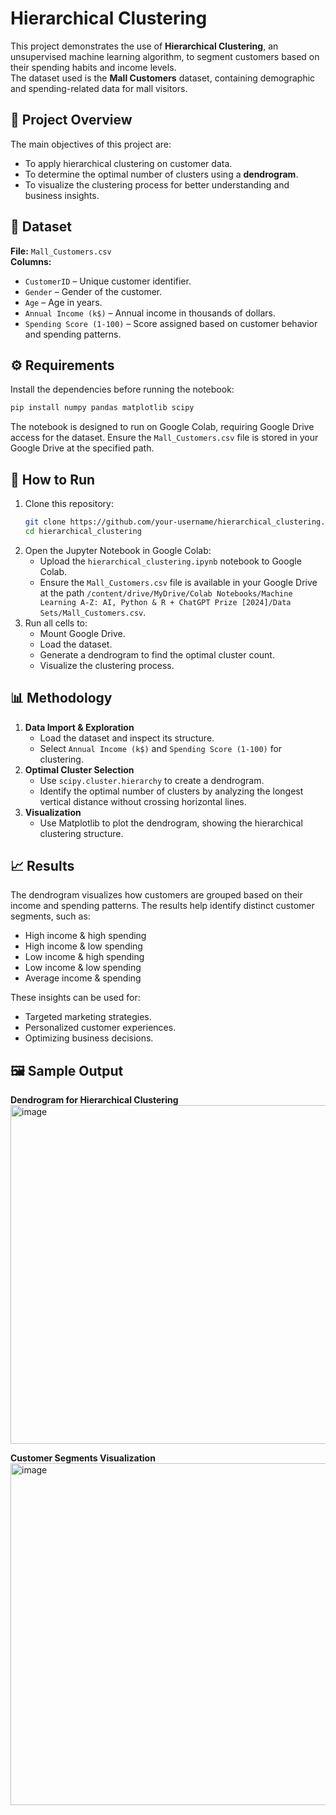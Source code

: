 # Hierarchical Clustering

This project demonstrates the use of **Hierarchical Clustering**, an unsupervised machine learning algorithm, to segment customers based on their spending habits and income levels.  
The dataset used is the **Mall Customers** dataset, containing demographic and spending-related data for mall visitors.

## 📌 Project Overview

The main objectives of this project are:
- To apply hierarchical clustering on customer data.
- To determine the optimal number of clusters using a **dendrogram**.
- To visualize the clustering process for better understanding and business insights.

## 📂 Dataset

**File:** `Mall_Customers.csv`  
**Columns:**
- `CustomerID` – Unique customer identifier.
- `Gender` – Gender of the customer.
- `Age` – Age in years.
- `Annual Income (k$)` – Annual income in thousands of dollars.
- `Spending Score (1-100)` – Score assigned based on customer behavior and spending patterns.

## ⚙️ Requirements

Install the dependencies before running the notebook:

```bash
pip install numpy pandas matplotlib scipy
```

The notebook is designed to run on Google Colab, requiring Google Drive access for the dataset. Ensure the `Mall_Customers.csv` file is stored in your Google Drive at the specified path.

## 🚀 How to Run

1. Clone this repository:
   ```bash
   git clone https://github.com/your-username/hierarchical_clustering.git
   cd hierarchical_clustering
   ```
2. Open the Jupyter Notebook in Google Colab:
   - Upload the `hierarchical_clustering.ipynb` notebook to Google Colab.
   - Ensure the `Mall_Customers.csv` file is available in your Google Drive at the path `/content/drive/MyDrive/Colab Notebooks/Machine Learning A-Z: AI, Python & R + ChatGPT Prize [2024]/Data Sets/Mall_Customers.csv`.
3. Run all cells to:
   - Mount Google Drive.
   - Load the dataset.
   - Generate a dendrogram to find the optimal cluster count.
   - Visualize the clustering process.

## 📊 Methodology

1. **Data Import & Exploration**
   - Load the dataset and inspect its structure.
   - Select `Annual Income (k$)` and `Spending Score (1-100)` for clustering.
2. **Optimal Cluster Selection**
   - Use `scipy.cluster.hierarchy` to create a dendrogram.
   - Identify the optimal number of clusters by analyzing the longest vertical distance without crossing horizontal lines.
3. **Visualization**
   - Use Matplotlib to plot the dendrogram, showing the hierarchical clustering structure.

## 📈 Results

The dendrogram visualizes how customers are grouped based on their income and spending patterns. The results help identify distinct customer segments, such as:
- High income & high spending
- High income & low spending
- Low income & high spending
- Low income & low spending
- Average income & spending

These insights can be used for:
- Targeted marketing strategies.
- Personalized customer experiences.
- Optimizing business decisions.

## 🖼 Sample Output

**Dendrogram for Hierarchical Clustering**  
<img width="707" height="542" alt="image" src="https://github.com/user-attachments/assets/03bc21bf-5f67-4e4f-94aa-ab61d8ca0b9b" />

**Customer Segments Visualization**  
<img width="706" height="547" alt="image" src="https://github.com/user-attachments/assets/9b54f839-192c-4855-9e95-f20ed11e6a62" />
